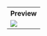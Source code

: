 <table style="width:100%">
  <tr>
    <th>Preview</th>
  </tr>
  <tr>
    <td><img src="https://github.com/MdAshrafUllah/Flutter-Date-and-Time-Format/assets/96839511/4d2ce000-9c80-4875-bfb4-170596f26270"></td>
  </tr>
</table>
